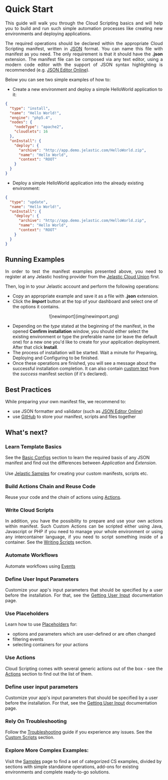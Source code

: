 <h1>Quick Start</h1> 
<p dir="ltr" style="text-align: justify;">This guide will walk you through the Cloud Scripting basics and will help you to build and run such simple automation processes like creating new environments and deploying applications.</p>

<p dir="ltr" style="text-align: justify;">The required operations should be declared within the appropriate Cloud Scripting manifest, written in <a href="http://www.json.org/" target="_blank">JSON</a> format. You can name this file with manifest as you need. The only requirement is that it should have the <b>.json</b> extension. The manifest file can be composed via any text editor, using a modern code editor with the support of JSON syntax highlighting is recommended (e.g. <a href="http://jsoneditoronline.org/" target="_blank">JSON Editor Online</a>).</p>

Below you can see two simple examples of how to: 

- Create a new environment and deploy a simple HelloWorld application to it: 

``` json
{
  "type": "install",
  "name": "Hello World!",
  "engine": "php5.4",
  "nodes": {
    "nodeType": "apache2",
    "cloudlets": 16
  },
  "onInstall": {
    "deploy": {
      "archive": "http://app.demo.jelastic.com/HelloWorld.zip",
      "name": "Hello World",
      "context": "ROOT"
    }
  }
}
```

- Deploy a simple HelloWorld application into the already existing environment:

``` json
{
  "type": "update",
  "name": "Hello World!",
  "onInstall": {
    "deploy": {
      "archive": "http://app.demo.jelastic.com/HelloWorld.zip",
      "name": "Hello World",
      "context": "ROOT"
    }
  }
}
```

<h2>Running Examples</h2>

<p dir="ltr" style="text-align: justify;">In order to test the manifest examples presented above, you need to register at any Jelastic hosting provider from the <a href="https://jelastic.cloud" target="_blank">Jelastic Cloud Union</a> first.</p>              

Then, log in to your Jelastic account and perform the following operations: 

- Copy an appropriate example and save it as a file with <b>.json</b> extension.   
- Click the ***Import*** button at the top of your dashboard and select one of the options it contains.        

<center>![newimport](img/newimport.png)</center>          

- Depending on the *type* stated at the beginning of the manifest, in the opened <b>Confirm installation</b> window, you should either select the existing environment or type the preferable name (or leave the default one) for a new one you'd like to create for your application deployment. After that click <b>Install</b>.
- The process of installation will be started. Wait a minute for Preparing, Deploying and Configuring to be finished.
- Once these operations are finished, you will see a message about the successful installation completion. It can also contain <a href="http://docs.cloudscripting.com/creating-templates/user-input-parameters/#success-text-customization" target="blank">custom text</a> from the *success* manifest section (if it's declared).

<h2>Best Practices</h2>
While preparing your own manifest file, we recommend to:

- use JSON formatter and validator (such as <a href="http://jsoneditoronline.org/" target="_blank">JSON Editor Online</a>)         
- use <a href="https://github.com/" target="_blank">GitHub</a> to store your manifest, scripts and files together  

<h2>What's next?</h2>

<h3>Learn Template Basics</h3> 

See the <a href="http://docs.cloudscripting.com/creating-templates/basic-configs/" target="_blank">Basic Configs</a> section to learn the required basis of any JSON manifest and find out the differences between <em>Application</em> and <em>Extension</em>.<br>     
Use <a href="https://github.com/jelastic-jps" target="_blank">Jelastic Samples</a> for creating your custom manifests, scripts etc.                      

<h3>Build Actions Chain and Reuse Code</h3>

Reuse your code and the chain of actions using <a href="http://docs.cloudscripting.com/reference/actions/" target="_blank">Actions</a>.<br>

<h3>Write Cloud Scripts</h3>  

<p dir="ltr" style="text-align: justify;">In addition, you have the possibility to prepare and use your own actions within manifest. Such Custom Actions can be scripted either using Java, Javascript or PHP if you need to manage your whole environment or using any intercontainer language, if you need to script something inside of a container.
See the <a href="http://docs.cloudscripting.com/creating-templates/writing-scripts/" target="_blank">Writing Scripts</a> section.</p>

<h3>Automate Workflows</h3>

Automate workflows using <a href="/reference/events/" target="_blank">Events</a> 

<h3>Define User Input Parameters</h3> 

<p dir="ltr" style="text-align: justify;">Customize your app's input parameters that should be specified by a user before the installation. For that, see the <a href="http://docs.cloudscripting.com/creating-templates/user-input-parameters/" target="_blank">Getting User Input</a> documentation page.</p>            

<h3>Use Placeholders</h3> 

<p dir="ltr" style="text-align: justify;">Learn how to use <a href="http://docs.cloudscripting.com/reference/placeholders/" target="_blank">Placeholders</a> for:</p>

- options and parameters which are user-defined or are often changed</li>     
- filtering events</li>   
- selecting containers for your actions</li></ul>     

<h3>Use Actions</h3>

<p dir="ltr" style="text-align: justify;">Cloud Scripting comes with several generic actions out of the box - see the <a href="http://docs.cloudscripting.com/reference/actions/" target="_blank">Actions</a> section to find out the list of them.</p>      

<h3>Define user input parameters</h3>

Customize your app's input parameters that should be specified by a user before the installation. For that, see the <a href="/creating-templates/user-input-parameters/" target="_blank">Getting User Input</a> documentation page.       

<h3>Rely On Troubleshooting</h3>   
Follow the <a href="http://docs.cloudscripting.com/troubleshooting/" target="_blank">Troubleshooting</a> guide if you experience any issues. See the <a href="/creating-templates/custom-scripts/" target="_blank">Custom Scripts</a> section.                                   

<h3>Explore More Complex Examples:</h3>

Visit the <a href="http://docs.cloudscripting.com/samples/" target="_blank">Samples</a> page to find a set of categorized CS examples, divided by sections with simple standalone operations, add-ons for existing environments and complete ready-to-go solutions.   